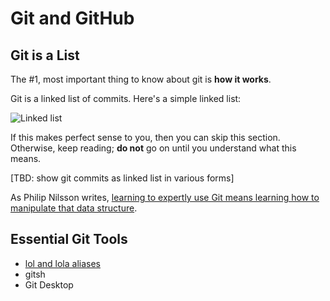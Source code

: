 # Git and GitHub

## Git is a List

The #1, most important thing to know about git is **how it works**.

Git is a linked list of commits. Here's a simple linked list:

![Linked list](http://goose.ycp.edu/~dhovemey/fall2011/cs201/lecture/figures/sll.png)

If this makes perfect sense to you, then you can skip this section. Otherwise, keep reading; **do not** go on until you understand what this means.

[TBD: show git commits as linked list in various forms]


As Philip Nilsson writes, [learning to expertly use Git means learning how to manipulate that data structure](http://www.jayway.com/2013/03/03/git-is-a-purely-functional-data-structure/).


## Essential Git Tools

* [lol and lola aliases](http://blog.kfish.org/2010/04/git-lola.html)
* gitsh
* Git Desktop